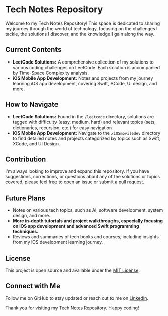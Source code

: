 # Tech Notes Repository

Welcome to my Tech Notes Repository! This space is dedicated to sharing my journey through the world of technology, focusing on the challenges I tackle, the solutions I discover, and the knowledge I gain along the way.

## Current Contents

- **LeetCode Solutions:** A comprehensive collection of my solutions to various coding challenges on LeetCode. Each solution is accompanied by Time-Space Complexity analysis.
- **iOS Mobile App Development:** Notes and projects from my journey learning iOS app development, covering Swift, XCode, UI design, and more.

## How to Navigate

- **LeetCode Solutions:** Found in the `/leetcode` directory, solutions are tagged with difficulty (easy, medium, hard) and relevant topics (sets, dictionaries, recursion, etc.) for easy navigation.
- **iOS Mobile App Development:** Navigate to the `/iOSmoviledev` directory to find detailed notes and projects categorized by topics such as Swift, XCode, and UI Design.

## Contribution

I'm always looking to improve and expand this repository. If you have suggestions, corrections, or questions about any of the solutions or topics covered, please feel free to open an issue or submit a pull request.

## Future Plans

- Notes on various tech topics, such as AI, software development, system design, and more.
- **More in-depth tutorials and project walkthroughs, especially focusing on iOS app development and advanced Swift programming techniques.**
- Reviews and summaries of tech books and courses, including insights from my iOS development learning journey.

## License

This project is open source and available under the [MIT License](LICENSE).

## Connect with Me

Follow me on GitHub to stay updated or reach out to me on [LinkedIn](https://www.linkedin.com/in/kardeepakkumar).

Thank you for visiting my Tech Notes Repository. Happy coding!
